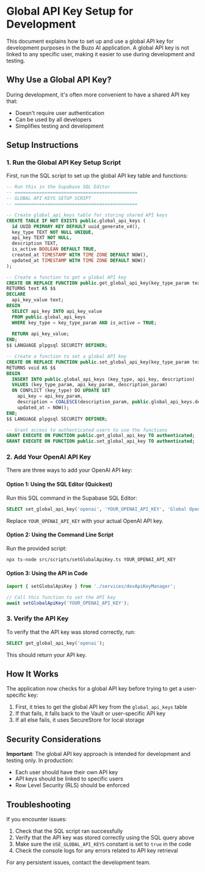 # Global API Key Setup for Development

This document explains how to set up and use a global API key for development purposes in the Buzo AI application. A global API key is not linked to any specific user, making it easier to use during development and testing.

## Why Use a Global API Key?

During development, it's often more convenient to have a shared API key that:
- Doesn't require user authentication
- Can be used by all developers
- Simplifies testing and development

## Setup Instructions

### 1. Run the Global API Key Setup Script

First, run the SQL script to set up the global API key table and functions:

```sql
-- Run this in the Supabase SQL Editor
-- =============================================
-- GLOBAL API KEYS SETUP SCRIPT
-- =============================================

-- Create global_api_keys table for storing shared API keys
CREATE TABLE IF NOT EXISTS public.global_api_keys (
  id UUID PRIMARY KEY DEFAULT uuid_generate_v4(),
  key_type TEXT NOT NULL UNIQUE,
  api_key TEXT NOT NULL,
  description TEXT,
  is_active BOOLEAN DEFAULT TRUE,
  created_at TIMESTAMP WITH TIME ZONE DEFAULT NOW(),
  updated_at TIMESTAMP WITH TIME ZONE DEFAULT NOW()
);

-- Create a function to get a global API key
CREATE OR REPLACE FUNCTION public.get_global_api_key(key_type_param text)
RETURNS text AS $$
DECLARE
  api_key_value text;
BEGIN
  SELECT api_key INTO api_key_value
  FROM public.global_api_keys
  WHERE key_type = key_type_param AND is_active = TRUE;
  
  RETURN api_key_value;
END;
$$ LANGUAGE plpgsql SECURITY DEFINER;

-- Create a function to set a global API key
CREATE OR REPLACE FUNCTION public.set_global_api_key(key_type_param text, api_key_param text, description_param text DEFAULT NULL)
RETURNS void AS $$
BEGIN
  INSERT INTO public.global_api_keys (key_type, api_key, description)
  VALUES (key_type_param, api_key_param, description_param)
  ON CONFLICT (key_type) DO UPDATE SET 
    api_key = api_key_param,
    description = COALESCE(description_param, public.global_api_keys.description),
    updated_at = NOW();
END;
$$ LANGUAGE plpgsql SECURITY DEFINER;

-- Grant access to authenticated users to use the functions
GRANT EXECUTE ON FUNCTION public.get_global_api_key TO authenticated;
GRANT EXECUTE ON FUNCTION public.set_global_api_key TO authenticated;
```

### 2. Add Your OpenAI API Key

There are three ways to add your OpenAI API key:

#### Option 1: Using the SQL Editor (Quickest)

Run this SQL command in the Supabase SQL Editor:

```sql
SELECT set_global_api_key('openai', 'YOUR_OPENAI_API_KEY', 'Global OpenAI API key for development');
```

Replace `YOUR_OPENAI_API_KEY` with your actual OpenAI API key.

#### Option 2: Using the Command Line Script

Run the provided script:

```bash
npx ts-node src/scripts/setGlobalApiKey.ts YOUR_OPENAI_API_KEY
```

#### Option 3: Using the API in Code

```typescript
import { setGlobalApiKey } from './services/devApiKeyManager';

// Call this function to set the API key
await setGlobalApiKey('YOUR_OPENAI_API_KEY');
```

### 3. Verify the API Key

To verify that the API key was stored correctly, run:

```sql
SELECT get_global_api_key('openai');
```

This should return your API key.

## How It Works

The application now checks for a global API key before trying to get a user-specific key:

1. First, it tries to get the global API key from the `global_api_keys` table
2. If that fails, it falls back to the Vault or user-specific API key
3. If all else fails, it uses SecureStore for local storage

## Security Considerations

**Important**: The global API key approach is intended for development and testing only. In production:

- Each user should have their own API key
- API keys should be linked to specific users
- Row Level Security (RLS) should be enforced

## Troubleshooting

If you encounter issues:

1. Check that the SQL script ran successfully
2. Verify that the API key was stored correctly using the SQL query above
3. Make sure the `USE_GLOBAL_API_KEYS` constant is set to `true` in the code
4. Check the console logs for any errors related to API key retrieval

For any persistent issues, contact the development team. 